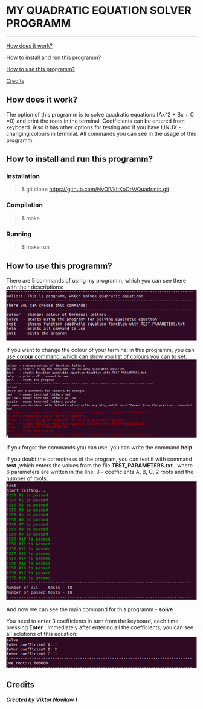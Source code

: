 # __MY QUADRATIC EQUATION SOLVER PROGRAMM__
---
[How does it work?](#overview)

[How to install and run this programm?](#installation)

[How to use this programm?](#usage)

[Credits](#credits)


<a id ="overview"></a>


## How does it work?

The option of this programm is to solve quadratic equations (Ax^2 + Bx + C =0) and print the roots in the terminal.
Coefficients can be entered from keyboard.
Also it has other options for testing and if you have LINUX - changing colours in terminal. All commands you can see in the usage of this programm.




<a id ="installation"></a>

## How to install and run this programm?

### Installation

> $ git clone https://github.com/NvOiVkItKoOrV/Quadratic.git


### Compilation
> $ make


### Running
> $ make run


<a id ="usage"></a>

## How to use this programm?
There are 5 commands of using my programm, which you can see there with their descriptions:
![Interface](for_readme/commands.png)

If you want to change the colour of your terminal in this programm, you can use __colour__ command, which can show you list of colours you can to set:
![Colour changer](for_readme/colours.png)

If you forgot the commands you can use, you can write the command __help__



If you doubt the correctness of the program, you can test it with command __test__ ,which enters the values ​​from the file __TEST_PARAMETERS.txt__ , where 6 parameters are written in the line: 3 - coefficients A, B, C, 2 roots and the number of roots:
![Tests](for_readme/tests.png)


And now we can see the main command for this programm - __solve__


You need to enter 3 coefficients in turn from the keyboard, each time pressing __Enter__ . Immediately after entering all the coefficients, you can see all solutions of this equation:
![Solve](for_readme/solve.png)



## Credits
___Created by Viktor Novikov )___




